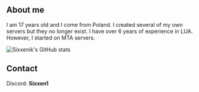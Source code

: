 ## About me
I am 17 years old and I come from Poland. I created several of my own servers but they no longer exist. I have over 6 years of experience in LUA. However, I started on MTA servers.

![Sixxenik's GitHub stats](https://github-readme-stats.vercel.app/api?username=Sixxenik&show_icons=true&theme=radical)

## Contact
Discord: <b>Sixxen1</b>
